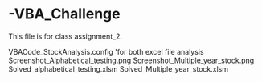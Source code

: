 # -VBA_Challenge
This file is for class assignment_2.

VBACode_StockAnalysis.config  'for both excel file analysis 
Screenshot_Alphabetical_testing.png
Screenshot_Multiple_year_stock.png
Solved_alphabetical_testing.xlsm
Solved_Multiple_year_stock.xlsm


